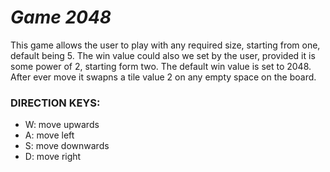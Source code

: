 # *Game 2048*

This game allows the user to play with any required size, starting from one, default being 5.
The win value could also we set by the user, provided it is some power of 2, starting form two.
The default win value is set to 2048.
After ever move it swapns a tile value 2 on any empty space on the board.



### DIRECTION KEYS:
- W: move upwards
- A: move left
- S: move downwards
- D: move right
